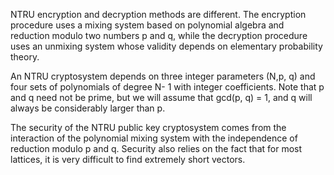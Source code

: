 NTRU encryption and decryption methods are different. The encryption procedure uses a mixing system based on polynomial algebra and reduction modulo two numbers p and q, while the decryption procedure uses an unmixing system whose validity depends on elementary probability theory. 

An NTRU cryptosystem depends on three integer parameters (N,p, q) and four sets of polynomials of degree N- 1 with 
integer coefficients. Note that p and q need not be prime, but we will assume that gcd(p, q) = 1, and q will always be considerably larger than p. 

The security of the NTRU public key cryptosystem comes from  the interaction of the polynomial mixing system with the independence of reduction modulo p and q. Security also relies on the fact that for most lattices, it is very difficult to find extremely short vectors. 
